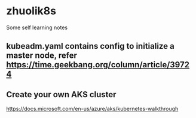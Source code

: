 # zhuolik8s
Some self learning notes

## kubeadm.yaml contains config to initialize a master node, refer https://time.geekbang.org/column/article/39724


## Create your own AKS cluster
https://docs.microsoft.com/en-us/azure/aks/kubernetes-walkthrough
